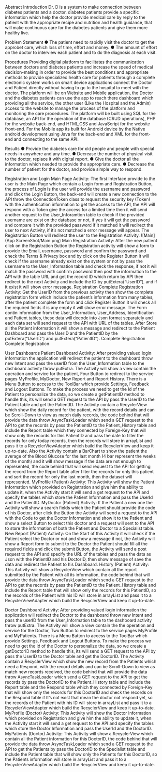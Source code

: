 Abstract 
Introduction Dr. D is a system to make connection between diabetes patients and a doctor, diabetes patients provide a specific information which help the doctor provide medical care by reply to the patient with the appropriate recipe and nutrition and health guidance, that will make continuous care for the diabetes patients and give them more healthy live. 

Problem Statement 
● The patient need to rapidly visit the doctor to get the approbet care, which loss of time, effort and money. 
● The amount of effort on the doctor to interview each patient and to do the diagnosis at each visit. 

Procedures 
Providing digital platform to facilitates the communication between doctors and diabetes patients and increase the speed of medical decision-making in order to provide the best conditions and appropriate methods to provide specialized health care for patients through a complete electronic system works on smart device applications connect the Doctor and Patient directly without having to go to the hospital to meet with the doctor. The platform will be on Website and Mobile application, the Doctor and the diabetes patients can use the app to reach there dashboard which providing all the service, the other user (Like the Hospital and the Admin) access to the website to manage the process of the platform and monitoring the care procedures. The platform will be built using SQL for the database, an API for the operation of the database (CRUD operations), PHP for the website back-end, and HTML,CSS and JavaScript for the website front-end. For the Mobile app its built for Android device by the Native android development using Java for the back-end and XML for the front-end and connecting to the same API. 

Results 
● Provide the diabetes care for old people and people with special needs in anywhere and any time. 
● Decrease the number of physical visit to the doctor, replace it with digital report. 
● Give the doctor all the information which needed to provide the appropriate care. 
● Decrease the number of patient for the doctor, and provide simple way to respond.

Registration and Login 
Main Page Activity: 
The first Interface provide to the user is the Main Page which contain a Login form and Registration Button, the process of Login is the user will provide the username and password and click the Login Button, the back-end will create a new connection to the API throw the ConnectionToken class to request the security key (Token) with the authentication information to get the access to the API, the API will respond with a Token give the access for a limited time then it will send another request to the User_Inforamtion table to check if the provided username are exist on the database or not, if yes it will get the password and compare it with the provided password if it matched it will redirect the user to next Activity, if it’s not matched a error message will appear. The Registration Button will redirect the user to the Registration Activity. 
![Main](App ScreenShot/Main.png)
Main Registration Activity: 
After the new patient click on the Registration Button the Registration activity will show a form to provide the Email, username, password and confirm the password and check the Terms & Privacy box and by click on the Register Button it will check if the username already exist on the system or not by pass the username to the User_Information table and check the response, if not it will match the password with confirm password then post the information to the API with the table URL and get the record ID which return by API then redirect to the next Activity and include the ID by putExtera(“UserID”), and if it exist it will show error message. Registration  Complete Registration Activity: 
Get the UserID from the previous activity then show the complete registration form which include the patient’s information from many tables, after the patient complete the form and click Register Button it will check all the required fields if is any empty it will show error message. The Form contin information from the User_Information, User_Address, Identification and Patient tables, these data will decode into Json format separately and each data set will send request to the API with URL of the tables. After Store all the Patient information it will show a message and redirect to the Patient Dashboard and pass the UserID and the PatientID by the putExtera(“UserID”) and putExtera(“PatientID”). Complete Registration Complete Registration 

User Dashboards 
Patient Dashboard Activity: 
After providing valued login information the application will redirect the patient to the dashboard throw new Intent and pass the userID from the User_Information table to the dashboard activity throw putExtra. The Activity will show a view contain the operation and service for the patient, Four Button to redirect to the service pages MyProfile, MyDoctor, New Report and Report History. There is a Menu Button to access to the ToolBar which provide Settings, Feedback and Logout Buttons. To make the process we need to get the Id of the Patient to personalize the data, so we create a getPatientID method to handle this, its will send a GET request to the API by pass the UserID to the Patient table and get the PatientID. The Activity contain a RecyclerView which show the daily record for the patient, with the record details and can be Scroll-Down to view as match daily records, the code behind that will provide the data throw AsyncTaskLoader which send a GET request to the API to get the records by pass the PatientID to the Patient_History table and include the Report table which they connected by Foreign-Key that will show only the records for this PatientID and pass the date to filter the records for only today records, then the records will store in arrayList and pass it to a RecyclerViewAdapter which build the RecyclerView and keep it up-to-date. Also the Activity contain a BarChart to show the patient the average of the Blood Glucose for the last month (4 bar represent the weeks of the month) and it will show message if the data are not enough to represented, the code behind that will send request to the API for getting the record from the Report table after filter the records for only this patient and sort the record for only the last month, then the dataset will represented.
MyProfile (Patient) Activity: 
This Activity will show the Patient Information which provided on Registration and give him the ability to update it, when the Activity start it will send a get request to the API and specify the tables which store the Patient Information and pass the UserId and the PatientID. 
MyDoctor (Patient) Activity: 
If the Patient a new one the Activity will show a search fields which the Patient should provide the code of his Doctor, after click the Button the Activity will send a request to the API with the Code to get the Doctor Information and show it to the Patient and show a select Button to select this doctor and a request will sent to the API to store the information of both the Patient and Doctor to a Specialist table. 
New Report (Patient) Activity: 
On the Start of this Activity it will check if the Patient select the Doctor or not and show a message if not, the Activity will show a Report form to submit to the Doctor the Patient should fill all the required fields and click the submit Button, the Activity will send a post request to the API and specify the URL of the tables and pass the data as Json with the PatientID and his DoctorID, then show message of save the data and redirect the Patient to his Dashboard. 
History (Patient) Activity: 
This Activity will show a RecyclerView which contain all the report submitted by the Patient with all its information, the code behind that will provide the data throw AsyncTaskLoader which send a GET request to the API to get the records by pass the PatientID to the Patient_History table and include the Report table that will show only the records for this PatientID, so the records of the Patient with his ID will store in arrayList and pass it to a RecyclerViewAdapter which build the RecyclerView and keep it up-to-date. 

Doctor Dashboard Activity: 
After providing valued login information the application will redirect the Doctor to the dashboard throw new Intent and pass the userID from the User_Information table to the dashboard activity throw putExtra. The Activity will show a view contain the the operation and service for the Doctor, Two Button to redirect to the service pages MyProfile and MyPatients. There is a Menu Button to access to the ToolBar which provide Settings, Feedback and Logout Buttons. To make the process we need to get the Id of the Doctor to personalize the data, so we create a getDoctorID method to handle this, its will send a GET request to the API by pass the UserID to the Doctor table and get the DoctorID. The Activity contain a RecyclerView which show the new record from the Patients which need a Respond, with the record details and can be Scroll-Down to view as match new records received, the code behind that will provide the data throw AsyncTaskLoader which send a GET request to the API to get the records by pass the DoctorID to the Patient_History table and include the Report table and the Respond table which they connected by Foreign-Key that will show only the records for this DoctorID and check the records on the Respond table if It’s not exist that mean the doctor not respond yet, so the records of the Patient with his ID will store in arrayList and pass it to a RecyclerViewAdapter which build the RecyclerView and keep it up-to-date. 
MyProfile (Doctor) Activity: 
This Activity will show the Doctor Information which provided on Registration and give him the ability to update it, when the Activity start it will send a get request to the API and specify the tables which store the Doctor Information and pass the UserId and the DoctorID. 
MyPatients (Doctor) Activity: 
This Activity will show a RecyclerView which contain all the Patient information for this DoctorID, the code behind that will provide the data throw AsyncTaskLoader which send a GET request to the API to get the Patients by pass the DoctorID to the Specialist table and include the Patient table that will show only the Patients for this DoctorID, so the Patients information will store in arrayList and pass it to a RecyclerViewAdapter which build the RecyclerView and keep it up-to-date.
